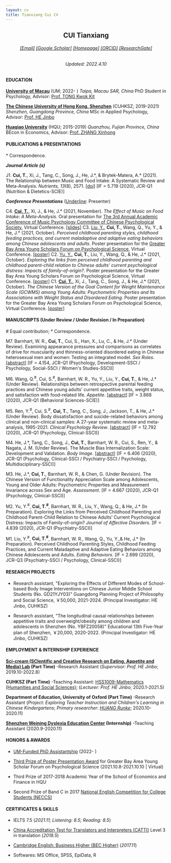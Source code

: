 ```yaml
---
layout: cv
title: Tianxiang Cui CV
---
```

 <center>
     <h2>CUI Tianxiang</h2>
 </center>

 <center>
     <h6><a href="mailto:tianxiangcui@link.cuhk.edu.cn">[Email]</a> <a href="https://scholar.google.com/citations?user=NvqtlScAAAAJ&hl=en&inst=17164888368768973094">[Google Scholar]</a> <a href="https://cuitx.netlify.app/">[Homepage]</a> <a href="https://orcid.org/0000-0003-2826-1109">[ORCID]</a> <a href="https://www.researchgate.net/profile/Tianxiang-Cui-3">[ResearchGate]</a></h6><h6>Updated: 2022.4.10</h6>
 </center>

#### EDUCATION
[__University of Macau__](https://www.um.edu.mo/) (UM; 2022- )
*Taipa, Macau SAR, China*
PhD Student in Psychology, Advisor: [Prof. TONG Kwok Kit](https://scholar.google.com/citations?user=YuLdIPAAAAAJ&hl=en)

[__The Chinese University of Hong Kong, Shenzhen__](https://www.cuhk.edu.cn/en) (CUHKSZ; 2019-2021)
*Shenzhen, Guangdong Province, China*
MSc in Applied Psychology, Advisor: [Prof. HE Jinbo](https://scholar.google.com/citations?hl=zh-CN&user=16qDmvsAAAAJ&view_op=list_works)

[**Huaqiao University**](https://en.hqu.edu.cn/) (HQU; 2015-2019)
*Quanzhou, Fujian Province, China*  
BEcon in Economics, Advisor: [Prof. ZHANG Xinhong](https://sxy.hqu.edu.cn/info/1020/9116.htm)

#### PUBLICATIONS & PRESENTATIONS 

\* Correspondence.

***Journal Article (s)***

J1.  **Cui, T.**, Xi, J., Tang, C., Song, J., He, J.\*, & Brytek-Matera, A.\* (2021). The Relationship between Music and Food Intake: A Systematic Review and Meta-Analysis. *Nutrients, 13*(8), 2571. [[doi]](https://doi.org/10.3390/nu13082571) [IF = 5.719 (2020), JCR-Q1 (Nutrition & Dietetics-SCIE)]

***Conference Presentations*** (<u>Underline</u>: Presenter)

C4.  **<u>Cui, T.</u>**, Xi, J., &  He, J.\* (2021, November). *The Effect of Music on Food Intake: A Meta-Analysis*. Oral presentation for [The 3rd Annual Academic Conference of Music Psychology Committee of Chinese Psychological Society](https://www.cpsbeijing.org/cms/show.action?code=publish_4028807662f1ccee0162f55d6abc0037&siteid=100000&newsid=9a203c19db0f4468bbaf65526d4e0945&channelid=0000000018), Virtual Conference. [[slides]](https://rpubs.com/CTXpsy/888697)
C3. <u>Liu, Y.</u>,  **Cui, T.**, Wang, Q., Yu, Y., &  He, J.\* (2021, October). *Perceived childhood parenting styles, childhood feeding practices, and current maladaptive and adaptive eating behaviors among Chinese adolescents and adults*. Poster presentation for the [Greater Bay Area Young Scholars Forum on Psychological Science](https://gbaysforum.psy.cuhk.edu.hk/), Virtual Conference. [[poster]](https://gbaysforum.psy.cuhk.edu.hk/wp-content/uploads/2021/10/CUHKSZ_Yutian-Liu.pdf)
C2. <u>Yu, Y.</u>,  **Cui, T.**, Liu, Y., Wang, Q., &  He, J.\* (2021, October). *Exploring the links from perceived childhood parenting and childhood parent-child relation to Chinese adults’ current psychological distress: Impacts of family-of-origin?*. Poster presentation for the Greater Bay Area Young Scholars Forum on Psychological Science, Virtual Conference. [[poster]](https://gbaysforum.psy.cuhk.edu.hk/wp-content/uploads/2021/10/CUHKSZ_Yiman-Yu.pdf)
C1.  **<u>Cui, T.</u>**, Xi, J., Tang, C., Song, J., &  He, J.\* (2021, October). *The Chinese Version of the Goal Content for Weight Maintenance Scale (GCWMS) among Young Adults: Psychometric Properties and Its Associations with Weight Status and Disordered Eating*. Poster presentation for the Greater Bay Area Young Scholars Forum on Psychological Science, Virtual Conference. [[poster]](https://gbaysforum.psy.cuhk.edu.hk/wp-content/uploads/2021/10/CUHKSZ_Tianxiang-Cui.pdf)



#### MANUSCRIPTS (Under Review / Under Revision / In Preparation)

\# Equal contribution; \* Correspondence.

M7. Barnhart, W. R., **Cui, T.**, Cui, S., Han, X., Lu, C., & He, J.\* (Under Review). Examining appearance pressures and comparisons as correlates of drive for muscularity and thinness-oriented disordered eating in Chinese heterosexual men and women: Testing an integrated model. *Sex Roles*. [[abstract]](https://cuitx.netlify.app/publication/wes-sex-roles/) [IF = 4.154, JCR-Q1 (Psychology, Development-SSCI / Psychology, Social-SSCI / Women's Studies-SSCI)] 

M6.  Wang, Q.<sup>#</sup>, Cui, S.<sup>#</sup>, Barnhart, W. R., Yu, Y., Liu, Y., **Cui, T.**, & He, J.\* (Under Review). Relationships between retrospective parental feeding practices and Chinese young adults’ current appetitive traits, weight status, and satisfaction with food-related life. *Appetite*. [[abstract]](https://cuitx.netlify.app/publication/qingyang-shuqi/) [IF = 3.868 (2020), JCR-Q1 (Behavioral Sciences-SCIE)]

M5.  Ren, Y.<sup>#</sup>, Cui, S.<sup>#</sup>, **Cui, T.**, Tang, C., Song, J., Jackson, T., & He, J.\* (Under Review). Body dissatisfaction and suicide-related behaviors among clinical and non-clinical samples: A 27-year systematic review and meta-analysis, 1995-2021. *Clinical Psychology Review*. [[abstract]](https://cuitx.netlify.app/publication/suicide-meta/) [IF = 12.792 (2020), JCR-Q1 (Psychology, Clinical-SSCI)]

M4.  He, J.\*, Tang, C., Song, J., **Cui, T.**,  Barnhart, W. R., Cui, S., Ren, Y., & Nagata, J. M. (Under Review). The Muscle Bias Internalization Scale: Development and Validation. *Body Image*. [[abstract]](https://cuitx.netlify.app/publication/mbis/) [IF = 6.406 (2020), JCR-Q1 (Psychology, Clinical-SSCI / Psychiatry-SSCI / Psychology, Multidisciplinary-SSCI)]

M3.  He, J.\*, **Cui, T.**, Barnhart, W. R., & Chen, G. (Under Revision). The Chinese Version of Functionality Appreciation Scale among Adolescents, Young and Older Adults: Psychometric Properties and Measurement Invariance across Sex and Age. *Assessment*. [IF = 4.667 (2020), JCR-Q1 (Psychology, Clinical-SSCI)]

M2.  Yu, Y.<sup>#</sup>, **Cui, T.<sup>#</sup>**, Barnhart, W. R., Liu, Y., Wang, Q., & He, J.\* (In Preparation). Exploring the Links from Perceived Childhood Parenting and Childhood Parent-Child Relation to Chinese Adults’ Current Psychological Distress: Impacts of Family-of-origin? *Journal of Affective Disorders*. [IF = 4.839 (2020), JCR-Q1 (Psychiatry-SSCI)]

M1.  Liu, Y.<sup>#</sup>, **Cui, T.<sup>#</sup>**, Barnhart, W. R., Wang, Q., Yu, Y.,& He, J.\* (In Preparation). Perceived Childhood Parenting Styles, Childhood Feeding Practices, and Current Maladaptive and Adaptive Eating Behaviors among Chinese Adolescents and Adults. *Eating Behaviors*. [IF = 2.699 (2020), JCR-Q3 (Psychiatry-SSCI / Psychology, Clinical-SSCI)]

#### RESEARCH PROJECTS
- Research assistant, "Exploring the Effects of Different Modes of School-based Body Image Interventions on Chinese Junior Middle School Students (No. GD21YJY03)" Guangdong Planning Project of Philosophy and Social Science, ￥50,000, 2021-2024. (Principal Investigator: HE Jinbo, CUHKSZ)

- Research assistant, "The longitudinal causal relationships between appetitive traits and overweight/obesity among children and adolescents in Shenzhen (No. YBFZ20058)" Educational 13th Five-Year plan of Shenzhen, ￥20,000, 2020-2022. (Principal Investigator: HE Jinbo, CUHKSZ)

#### EMPLOYMENT & INTERNSHIP EXPERIENCE
**[Sci-cream (SCIentific and Creative Research on Eating, Appetite and Media) Lab](https://myweb.cuhk.edu.cn/hejinbo/Home/MediaReport) (Part Time)**
-Research Assistant (*Supervisor: Prof. HE Jinbo*; 2019.10-2022.8)

__CUHKSZ (Part Time)__ 
-Teaching Assistant: [HSS1009-Mathematics (Humanities and Social Sciences)](https://cuhk-shenzhen.libguides.com/c.php?g=923987); (*Lecturer: Prof. HE Jinbo*; 2020.1-2021.5)

**Department of Education, University of Oxford (Part Time)**
-Research Assistant (*Project: Exploring Teacher Instruction and Children's Learning in Chinese Kindergartens*; *Primary researcher: [HUANG Runke](http://www.education.ox.ac.uk/people/runke-huang/)*; 2020.10-2020.11)

**[Shenzhen Weining Dyslexia Education Center](http://www.weiningdys.com/) (Internship)**
-Teaching Assistant (2020.9-2020.11)

#### HONORS & AWARDS
- [UM-Funded PhD Assistantship](https://grs.um.edu.mo/index.php/prospective-students/phd-funding/phd-assistantship/) (2022- )

- [Third Prize of Poster Presentation Award](https://gbaysforum.psy.cuhk.edu.hk/2021-10-11-announcement-of-award/) for Greater Bay Area Young Scholar Forum on Psychological Science (2021.10.8-2021.10.10 | Virtual)

- Third Prize of 2017-2018 Academic Year of the School of Economics and Finance in HQU

- Second Prize of Band C in 2017 [National English Competition for College Students (NECCS)](http://www.chinaneccs.cn/)
#### CERTIFICATES & SKILLS
- IELTS 7.5 (*2021.11; Listening: 8.5; Reading: 8.5*)

- [China Accreditation Test for Translators and Interpreters (CATTI)](http://www.catticenter.com/cattiksjj/1848) Level 3 in translation (*2018.5*)

- [Cambridge English: Business Higher (BEC Higher)](https://www.cambridgeenglish.org/exams-and-tests/business-higher/) (*2017.11*)

- Softwares: MS Office, SPSS, EpiData, R



